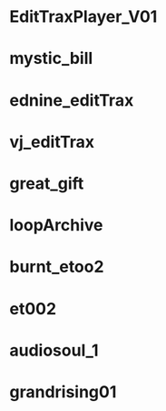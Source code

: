 # EditTraxPlayer_V01
# mystic_bill
# ednine_editTrax
# vj_editTrax
# great_gift
# loopArchive
# burnt_etoo2
# et002
# audiosoul_1
# grandrising01
